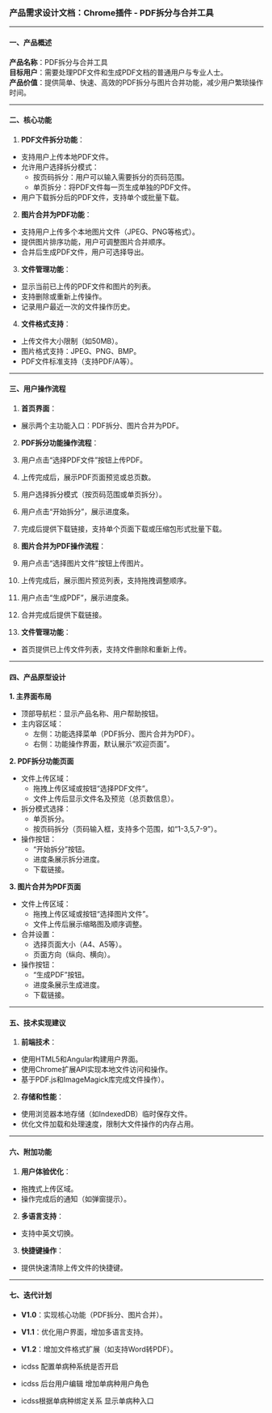 ### 产品需求设计文档：Chrome插件 - PDF拆分与合并工具

---

#### 一、产品概述
**产品名称**：PDF拆分与合并工具  
**目标用户**：需要处理PDF文件和生成PDF文档的普通用户与专业人士。  
**产品价值**：提供简单、快速、高效的PDF拆分与图片合并功能，减少用户繁琐操作时间。

---

#### 二、核心功能
1. **PDF文件拆分功能**：
  - 支持用户上传本地PDF文件。
  - 允许用户选择拆分模式：
    - 按页码拆分：用户可以输入需要拆分的页码范围。
    - 单页拆分：将PDF文件每一页生成单独的PDF文件。
  - 用户下载拆分后的PDF文件，支持单个或批量下载。

2. **图片合并为PDF功能**：
  - 支持用户上传多个本地图片文件（JPEG、PNG等格式）。
  - 提供图片排序功能，用户可调整图片合并顺序。
  - 合并后生成PDF文件，用户可选择导出。

3. **文件管理功能**：
  - 显示当前已上传的PDF文件和图片的列表。
  - 支持删除或重新上传操作。
  - 记录用户最近一次的文件操作历史。

4. **文件格式支持**：
  - 上传文件大小限制（如50MB）。
  - 图片格式支持：JPEG、PNG、BMP。
  - PDF文件标准支持（支持PDF/A等）。

---

#### 三、用户操作流程
1. **首页界面**：
  - 展示两个主功能入口：PDF拆分、图片合并为PDF。

2. **PDF拆分功能操作流程**：
  1. 用户点击“选择PDF文件”按钮上传PDF。
  2. 上传完成后，展示PDF页面预览或总页数。
  3. 用户选择拆分模式（按页码范围或单页拆分）。
  4. 用户点击“开始拆分”，展示进度条。
  5. 完成后提供下载链接，支持单个页面下载或压缩包形式批量下载。

3. **图片合并为PDF操作流程**：
  1. 用户点击“选择图片文件”按钮上传图片。
  2. 上传完成后，展示图片预览列表，支持拖拽调整顺序。
  3. 用户点击“生成PDF”，展示进度条。
  4. 合并完成后提供下载链接。

4. **文件管理功能**：
  - 首页提供已上传文件列表，支持文件删除和重新上传。

---

#### 四、产品原型设计

**1. 主界面布局**
- 顶部导航栏：显示产品名称、用户帮助按钮。
- 主内容区域：
  - 左侧：功能选择菜单（PDF拆分、图片合并为PDF）。
  - 右侧：功能操作界面，默认展示“欢迎页面”。

**2. PDF拆分功能页面**
- 文件上传区域：
  - 拖拽上传区域或按钮“选择PDF文件”。
  - 文件上传后显示文件名及预览（总页数信息）。
- 拆分模式选择：
  - 单页拆分。
  - 按页码拆分（页码输入框，支持多个范围，如“1-3,5,7-9”）。
- 操作按钮：
  - “开始拆分”按钮。
  - 进度条展示拆分进度。
  - 下载链接。

**3. 图片合并为PDF页面**
- 文件上传区域：
  - 拖拽上传区域或按钮“选择图片文件”。
  - 文件上传后展示缩略图及顺序调整。
- 合并设置：
  - 选择页面大小（A4、A5等）。
  - 页面方向（纵向、横向）。
- 操作按钮：
  - “生成PDF”按钮。
  - 进度条展示生成进度。
  - 下载链接。

---

#### 五、技术实现建议
1. **前端技术**：
  - 使用HTML5和Angular构建用户界面。
  - 使用Chrome扩展API实现本地文件访问和操作。 
  - 基于PDF.js和ImageMagick库完成文件操作）。


2. **存储和性能**：
  - 使用浏览器本地存储（如IndexedDB）临时保存文件。
  - 优化文件加载和处理速度，限制大文件操作的内存占用。

---

#### 六、附加功能
1. **用户体验优化**：
  - 拖拽式上传区域。
  - 操作完成后的通知（如弹窗提示）。
2. **多语言支持**：
  - 支持中英文切换。
3. **快捷键操作**：
  - 提供快速清除上传文件的快捷键。

---

#### 七、迭代计划
- **V1.0**：实现核心功能（PDF拆分、图片合并）。
- **V1.1**：优化用户界面，增加多语言支持。
- **V1.2**：增加文件格式扩展（如支持Word转PDF）。

- icdss 配置单病种系统是否开启
- icdss 后台用户编辑 增加单病种用户角色
- icdss根据单病种绑定关系 显示单病种入口
